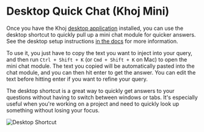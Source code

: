 # Desktop Quick Chat (Khoj Mini)

Once you have the Khoj [desktop application](https://khoj.dev/downloads) installed, you can use the desktop shortcut to quickly pull up a mini chat module for quicker answers. See the desktop setup instructions [in the docs](/clients/desktop.md) for more information.

To use it, you just have to copy the text you want to inject into your query, and then run `Ctrl + Shift + K` (or `Cmd + Shift + K` on Mac) to open the mini chat module. The text you copied will be automatically pasted into the chat module, and you can then hit enter to get the answer. You can edit the text before hitting enter if you want to refine your query.

The desktop shortcut is a great way to quickly get answers to your questions without having to switch between windows or tabs. It's especially useful when you're working on a project and need to quickly look up something without losing your focus.

![Desktop Shortcut](https://assets.khoj.dev/courseload_decision_dekstop.gif)
